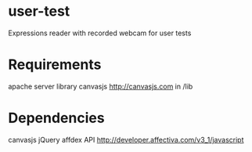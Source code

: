 # user-test
Expressions reader with recorded webcam for user tests

# Requirements
apache server
library canvasjs http://canvasjs.com in /lib

# Dependencies
canvasjs
jQuery
affdex API http://developer.affectiva.com/v3_1/javascript